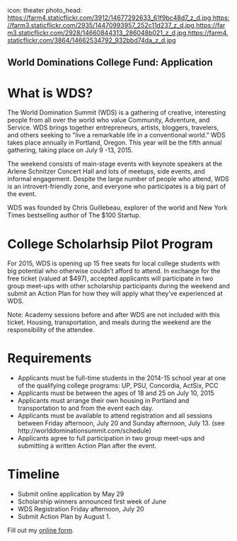 icon: theater
photo_head: https://farm4.staticflickr.com/3912/14677292633_61f9bc48d7_z_d.jpg,https://farm3.staticflickr.com/2935/14470993957_252c11d237_z_d.jpg,https://farm3.staticflickr.com/2928/14660844313_286048b021_z_d.jpg,https://farm4.staticflickr.com/3864/14662534792_932bbd74da_z_d.jpg

## World Dominations College Fund: Application

# What is WDS?

The World Domination Summit (WDS) is a gathering of creative, interesting people from all over the world who value Community, Adventure, and Service. WDS brings together entrepreneurs, artists, bloggers, travelers, and others seeking to "live a remarkable life in a conventional world.” WDS takes place annually in Portland, Oregon. This year will be the fifth annual gathering, taking place on July 9 -13, 2015.

The weekend consists of main-stage events with keynote speakers at the Arlene Schnitzer Concert Hall and lots of meetups, side events, and informal engagement. Despite the large number of people who attend, WDS is an introvert-friendly zone, and everyone who participates is a big part of the event.

WDS was founded by Chris Guillebeau, explorer of the world and New York Times bestselling author of The $100 Startup.
 
<div class="zig-zags_blue"></div>

# College Scholarhsip Pilot Program

For 2015, WDS is opening up 15 free seats for local college students with big potential who otherwise couldn’t afford to attend. In exchange for the free ticket (valued at $497), accepted applicants will participate in two group meet-ups with other scholarship participants during the weekend and submit an Action Plan for how they will apply what they’ve experienced at WDS.
 
Note: Academy sessions before and after WDS are not included with this ticket. Housing, transportation, and meals during the weekend are the responsibility of the attendee.

# Requirements

<ul>
  <li>Applicants must be full-time students in the 2014-15 school year at one of the qualifying college programs: UP, PSU, Concordia, ActSix, PCC</li>
<li>Applicants must be between the ages of 18 and 25 on July 10, 2015</li>
<li>Applicants must arrange their own housing in Portland and transportation to and from the event each day.</li>
<li>Applicants must be available to attend registration and all sessions between Friday afternoon, July 20 and Sunday afternoon, July 13. (see http://worlddominationsummit.com/schedule)</li>
<li>Applicants agree to full participation in two group meet-ups and submitting a written Action Plan after the event.</li>
</ul>

# Timeline

<ul>
<li>Submit online application by May 29</li>
<li>Scholarship winners announced first week of June</li>
<li>WDS Registration Friday afternoon, July 20</li>
<li>Submit Action Plan by August 1.</li>
</ul>

<div class="line-canvas"></div>

<div id="wufoo-zf7b2mc1wlbcn7">
Fill out my <a href="https://worlddominationsummit.wufoo.com/forms/zf7b2mc1wlbcn7">online form</a>.
</div>
<script type="text/javascript">var zf7b2mc1wlbcn7;(function(d, t) {
var s = d.createElement(t), options = {
'userName':'worlddominationsummit',
'formHash':'zf7b2mc1wlbcn7',
'autoResize':true,
'height':'2144',
'async':true,
'host':'wufoo.com',
'header':'show',
'ssl':true};
s.src = ('https:' == d.location.protocol ? 'https://' : 'http://') + 'www.wufoo.com/scripts/embed/form.js';
s.onload = s.onreadystatechange = function() {
var rs = this.readyState; if (rs) if (rs != 'complete') if (rs != 'loaded') return;
try { zf7b2mc1wlbcn7 = new WufooForm();zf7b2mc1wlbcn7.initialize(options);zf7b2mc1wlbcn7.display(); } catch (e) {}};
var scr = d.getElementsByTagName(t)[0], par = scr.parentNode; par.insertBefore(s, scr);
})(document, 'script');</script>
